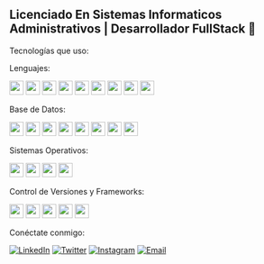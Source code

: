 ## Licenciado En Sistemas Informaticos Administrativos | Desarrollador FullStack 👋
Tecnologías que uso:

Lenguajes:

<p>
  <img src="https://img.shields.io/badge/Java-ED8B00?style=for-the-badge&logo=java&logoColor=white" height="25">
  <img src="https://img.shields.io/badge/JavaScript-F7DF1E?style=for-the-badge&logo=javascript&logoColor=black" height="25">
  <img src="https://img.shields.io/badge/TypeScript-007ACC?style=for-the-badge&logo=typescript&logoColor=white" height="25">
  <img src="https://img.shields.io/badge/HTML5-E34F26?style=for-the-badge&logo=html5&logoColor=white" height="25">
  <img src="https://img.shields.io/badge/VB.NET-5C2D91?style=for-the-badge&logo=.net&logoColor=white" height="25">
  <img src="https://img.shields.io/badge/PHP-777BB4?style=for-the-badge&logo=php&logoColor=white" height="25">
  <img src="https://img.shields.io/badge/Python-3776AB?style=for-the-badge&logo=python&logoColor=white" height="25">
  <img src="https://img.shields.io/badge/CSS3-1572B6?style=for-the-badge&logo=css3&logoColor=white" height="25">
  <img src="https://img.shields.io/badge/React-20232A?style=for-the-badge&logo=react&logoColor=61DAFB" height="25">
</p>

Base de Datos:

<p>
  <img src="https://img.shields.io/badge/MySQL-4479A1?style=for-the-badge&logo=mysql&logoColor=white" height="25">
  <img src="https://img.shields.io/badge/SQL_Developer-007396?style=for-the-badge&logo=oracle&logoColor=white" height="25">
  <img src="https://img.shields.io/badge/Oracle-F80000?style=for-the-badge&logo=oracle&logoColor=white" height="25">
  <img src="https://img.shields.io/badge/SQL_Server-CC2927?style=for-the-badge&logo=microsoft-sql-server&logoColor=white" height="25">
  <img src="https://img.shields.io/badge/PHPMyAdmin-6C78AF?style=for-the-badge&logo=phpmyadmin&logoColor=white" height="25">
  <img src="https://img.shields.io/badge/SQLite-003B57?style=for-the-badge&logo=sqlite&logoColor=white" height="25">
  <img src="https://img.shields.io/badge/MariaDB-003545?style=for-the-badge&logo=mariadb&logoColor=white" height="25">
  <img src="https://img.shields.io/badge/MongoDB-4EA94B?style=for-the-badge&logo=mongodb&logoColor=white" height="25">
</p>

Sistemas Operativos:

<p>
  <img src="https://img.shields.io/badge/Windows-0078D6?style=for-the-badge&logo=windows&logoColor=white" height="25">
  <img src="https://img.shields.io/badge/Linux-FCC624?style=for-the-badge&logo=linux&logoColor=black" height="25">
  <img src="https://img.shields.io/badge/Debian-A81D33?style=for-the-badge&logo=debian&logoColor=white" height="25">
  <img src="https://img.shields.io/badge/Ubuntu_Server-E95420?style=for-the-badge&logo=ubuntu&logoColor=white" height="25">
</p>

Control de Versiones y Frameworks:

<p>
  <img src="https://img.shields.io/badge/GitHub-181717?style=for-the-badge&logo=github&logoColor=white" height="25">
  <img src="https://img.shields.io/badge/Git-F05032?style=for-the-badge&logo=git&logoColor=white" height="25">
  <img src="https://img.shields.io/badge/Laravel-FF2D20?style=for-the-badge&logo=laravel&logoColor=white" height="25">
  <img src="https://img.shields.io/badge/Bootstrap-7952B3?style=for-the-badge&logo=bootstrap&logoColor=white" height="25">
  <img src="https://img.shields.io/badge/Wordpress-21759B?style=for-the-badge&logo=wordpress&logoColor=white" height="25">
</p>

Conéctate conmigo:

[![LinkedIn](https://img.shields.io/badge/LinkedIn-0077B5?style=for-the-badge&logo=linkedin&logoColor=white)](https://www.linkedin.com/in/joaqu%C3%ADnpolanco199726/)
[![Twitter](https://img.shields.io/badge/Twitter-1DA1F2?style=for-the-badge&logo=twitter&logoColor=white)](https://twitter.com/joaking17xD)
[![Instagram](https://img.shields.io/badge/Instagram-E4405F?style=for-the-badge&logo=instagram&logoColor=white)](https://www.instagram.com/joakin17xd/)
[![Email](https://img.shields.io/badge/Email-D14836?style=for-the-badge&logo=gmail&logoColor=white)](mailto:joakinpolanco199726@gmail.com)


<!--
**JoaquinPolanco/JoaquinPolanco** is a ✨ _special_ ✨ repository because its `README.md` (this file) appears on your GitHub profile.

Here are some ideas to get you started:

- 🔭 I’m currently working on ...
- 🌱 I’m currently learning ...
- 👯 I’m looking to collaborate on ...
- 🤔 I’m looking for help with ...
- 💬 Ask me about ...
- 📫 How to reach me: ...
- 😄 Pronouns: ...
- ⚡ Fun fact: ...
-->
